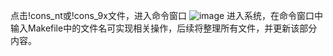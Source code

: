点击!cons_nt或!cons_9x文件，进入命令窗口
![image](https://github.com/Amnesiac-Seven/OS/assets/154724774/9ff4a1a7-cf6f-4e2f-abd7-fc3146555087)
进入系统，在命令窗口中输入Makefile中的文件名可实现相关操作，后续将整理所有文件，并更新该部分内容。
